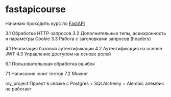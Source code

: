 # fastapicourse

Начинаю проходить курс по [FastAPI](https://stepik.org/course/179694/syllabus)

3.1 Обработка HTTP-запросов
3.2 Дополнительные типы, асинхронность и параметры Cookie
3.3 Работа с заголовками запросов (headers)

4.1 Реализация базовой аутентификации
4.2 Аутентификация на основе JWT
4.3 Управление доступом на основе ролей

6.1 Пользовательская обработка ошибок

7.1 Написание юнит тестов
7.2 Мокинг

my_project Проект в связке с Postgres + SQLAlchemy + Alembic
алембик не работает
